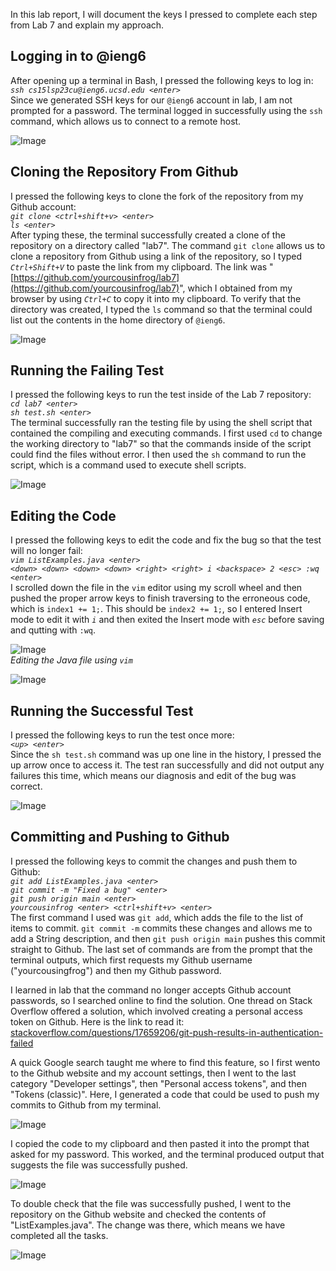 In this lab report, I will document the keys I pressed to complete each step from Lab 7 and explain my approach.

## Logging in to @ieng6
After opening up a terminal in Bash, I pressed the following keys to log in:\
*`ssh cs15lsp23cu@ieng6.ucsd.edu <enter>`*\
Since we generated SSH keys for our `@ieng6` account in lab, I am not prompted for a password. The terminal logged in successfully using the `ssh` command, which allows us to connect to a remote host.

![Image](https://raw.githubusercontent.com/yourcousinfrog/cse15l-lab-reports/main/assets/post-content/2023-05-19-lab-report-4/Step%204%20-%20Logging%20in.png)

## Cloning the Repository From Github
I pressed the following keys to clone the fork of the repository from my Github account:\
*`git clone <ctrl+shift+v> <enter>`*\
*`ls <enter>`*\
After typing these, the terminal successfully created a clone of the repository on a directory called "lab7". The command `git clone` allows us to clone a repository from Github using a link of the repository, so I typed *`Ctrl+Shift+V`* to paste the link from my clipboard. The link was "[https://github.com/yourcousinfrog/lab7](https://github.com/yourcousinfrog/lab7)", which I obtained from my browser by using *`Ctrl+C`* to copy it into my clipboard. To verify that the directory was created, I typed the `ls` command so that the terminal could list out the contents in the home directory of `@ieng6`.

![Image](https://raw.githubusercontent.com/yourcousinfrog/cse15l-lab-reports/main/assets/post-content/2023-05-19-lab-report-4/Step%205%20-%20Cloning%20repo.png)

## Running the Failing Test
I pressed the following keys to run the test inside of the Lab 7 repository:\
*`cd lab7 <enter>`*\
*`sh test.sh <enter>`*\
The terminal successfully ran the testing file by using the shell script that contained the compiling and executing commands. I first used `cd` to change the working directory to "lab7" so that the commands inside of the script could find the files without error. I then used the `sh` command to run the script, which is a command used to execute shell scripts.

![Image](https://raw.githubusercontent.com/yourcousinfrog/cse15l-lab-reports/main/assets/post-content/2023-05-19-lab-report-4/Step%206%20-%20Running%20the%20fail%20test.png)

## Editing the Code
I pressed the following keys to edit the code and fix the bug so that the test will no longer fail:\
*`vim ListExamples.java <enter>`*\
*`<down> <down> <down> <down> <right> <right> i <backspace> 2 <esc> :wq <enter>`*\
I scrolled down the file in the `vim` editor using my scroll wheel and then pushed the proper arrow keys to finish traversing to the erroneous code, which is `index1 += 1;`. This should be `index2 += 1;`, so I entered Insert mode to edit it with *`i`* and then exited the Insert mode with *`esc`* before saving and qutting with `:wq`.


![Image](https://raw.githubusercontent.com/yourcousinfrog/cse15l-lab-reports/main/assets/post-content/2023-05-19-lab-report-4/Step%207-1%20-%20Editing%20the%20code.png)\
*Editing the Java file using `vim`*

![Image](https://raw.githubusercontent.com/yourcousinfrog/cse15l-lab-reports/main/assets/post-content/2023-05-19-lab-report-4/Step%207-2%20-%20Editing%20the%20code.png)

## Running the Successful Test
I pressed the following keys to run the test once more:\
*`<up> <enter>`*\
Since the `sh test.sh` command was up one line in the history, I pressed the up arrow once to access it. The test ran successfully and did not output any failures this time, which means our diagnosis and edit of the bug was correct.

![Image](https://raw.githubusercontent.com/yourcousinfrog/cse15l-lab-reports/main/assets/post-content/2023-05-19-lab-report-4/Step%208%20-%20Running%20the%20pass%20test.png)

## Committing and Pushing to Github
I pressed the following keys to commit the changes and push them to Github:\
*`git add ListExamples.java <enter>`*\
*`git commit -m "Fixed a bug" <enter>`*\
*`git push origin main <enter>`*\
*`yourcousinfrog <enter> <ctrl+shift+v> <enter>`*\
The first command I used was `git add`, which adds the file to the list of items to commit. `git commit -m` commits these changes and allows me to add a String description, and then `git push origin main` pushes this commit straight to Github. The last set of commands are from the prompt that the terminal outputs, which first requests my Github username ("yourcousingfrog") and then my Github password.

I learned in lab that the command no longer accepts Github account passwords, so I searched online to find the solution. One thread on Stack Overflow offered a solution, which involved creating a personal access token on Github. Here is the link to read it:
[stackoverflow.com/questions/17659206/git-push-results-in-authentication-failed](https://stackoverflow.com/questions/17659206/git-push-results-in-authentication-failed?page=1&tab=scoredesc#tab-top)

A quick Google search taught me where to find this feature, so I first wento to the Github website and my account settings, then I went to the last category "Developer settings", then "Personal access tokens", and then "Tokens (classic)". Here, I generated a code that could be used to push my commits to Github from my terminal.

![Image](https://raw.githubusercontent.com/yourcousinfrog/cse15l-lab-reports/main/assets/post-content/2023-05-19-lab-report-4/Step%209-1%20-%20Pushing%20to%20github.png)

I copied the code to my clipboard and then pasted it into the prompt that asked for my password. This worked, and the terminal produced output that suggests the file was successfully pushed.

![Image](https://raw.githubusercontent.com/yourcousinfrog/cse15l-lab-reports/main/assets/post-content/2023-05-19-lab-report-4/Step%209-2%20-%20Pushing%20to%20github.png)

To double check that the file was successfully pushed, I went to the repository on the Github website and checked the contents of "ListExamples.java". The change was there, which means we have completed all the tasks.

![Image](https://raw.githubusercontent.com/yourcousinfrog/cse15l-lab-reports/main/assets/post-content/2023-05-19-lab-report-4/Step%209-3%20-%20Pushing%20to%20github.png)
